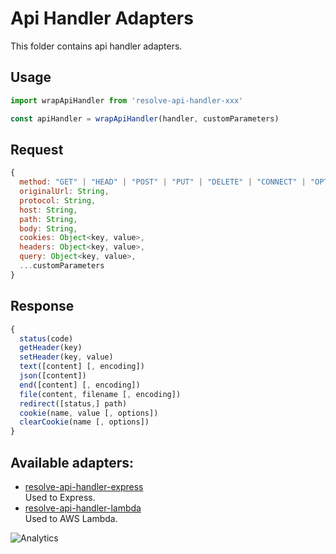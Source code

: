 # **Api Handler Adapters**
This folder contains api handler adapters.

## Usage
```js
import wrapApiHandler from 'resolve-api-handler-xxx'

const apiHandler = wrapApiHandler(handler, customParameters)
```

## Request
```js
{
  method: "GET" | "HEAD" | "POST" | "PUT" | "DELETE" | "CONNECT" | "OPTIONS" | "TRACE" | "PATCH",
  originalUrl: String,
  protocol: String,
  host: String,
  path: String,
  body: String,
  cookies: Object<key, value>,
  headers: Object<key, value>,
  query: Object<key, value>,
  ...customParameters
}
```

## Response
```js
{
  status(code)
  getHeader(key)
  setHeader(key, value)
  text([content] [, encoding])
  json([content])
  end([content] [, encoding])
  file(content, filename [, encoding])
  redirect([status,] path)
  cookie(name, value [, options])
  clearCookie(name [, options])
}
```

## Available adapters: 
* [resolve-api-handler-express](./resolve-api-handler-express)  
	Used to Express.
* [resolve-api-handler-lambda](./resolve-api-handler-lambda)  
	Used to AWS Lambda.

![Analytics](https://ga-beacon.appspot.com/UA-118635726-1/packages-api-handler-adapters-readme?pixel)
